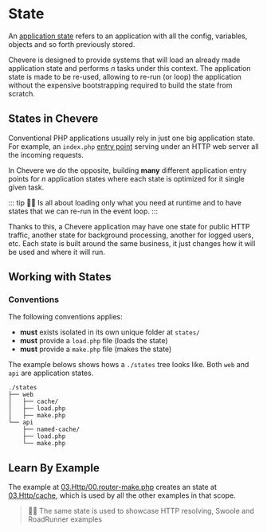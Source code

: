 # State

An [application state](https://en.wikipedia.org/wiki/State_(computer_science)) refers to an application with all the config, variables, objects and so forth previously stored.

Chevere is designed to provide systems that will load an already made application state and performs _n_ tasks under this context. The application state is made to be re-used, allowing to re-run (or loop) the application without the expensive bootstrapping required to build the state from scratch.

## States in Chevere

Conventional PHP applications usually rely in just one big application state. For example, an `index.php` [entry point](https://en.wikipedia.org/wiki/Entry_point) serving under an HTTP web server all the incoming requests.

In Chevere we do the opposite, building **many** different application entry points for _n_ application states where each state is optimized for it single given task.

::: tip
🧔🏾 Is all about loading only what you need at runtime and to have states that we can re-run in the event loop.
:::

Thanks to this, a Chevere application may have one state for public HTTP traffic, another state for background processing, another for logged users, etc. Each state is built around the same business, it just changes how it will be used and where it will run.

## Working with States

### Conventions

The following conventions applies:

* **must** exists isolated in its own unique folder at `states/`
* **must** provide a `load.php` file (loads the state)
* **must** provide a `make.php` file (makes the state)

The example belows shows hows a `./states` tree looks like. Both `web` and `api` are application states.

```shell
./states
├── web
│   ├── cache/
│   ├── load.php
│   ├── make.php
└── api
    ├── named-cache/
    ├── load.php
    └── make.php
```

## Learn By Example

The example at [03.Http/00.router-make.php](https://github.com/chevere/examples/blob/master/03.Http/00.router-make.php) creates an state at [03.Http/cache](https://github.com/chevere/examples/tree/master/03.Http/cache), which is used by all the other examples in that scope.

> 🧔🏾 The same state is used to showcase HTTP resolving, Swoole and RoadRunner examples

